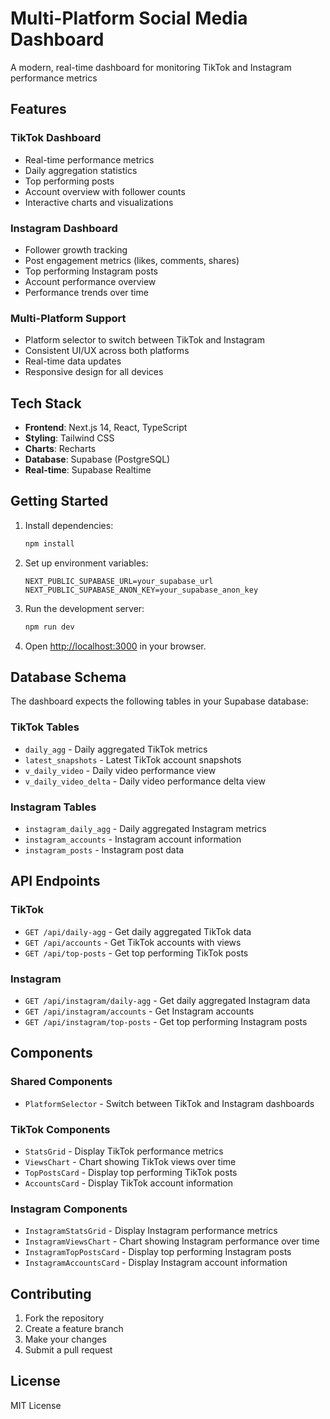 # Multi-Platform Social Media Dashboard

A modern, real-time dashboard for monitoring TikTok and Instagram performance metrics

## Features

### TikTok Dashboard
- Real-time performance metrics
- Daily aggregation statistics
- Top performing posts
- Account overview with follower counts
- Interactive charts and visualizations

### Instagram Dashboard
- Follower growth tracking
- Post engagement metrics (likes, comments, shares)
- Top performing Instagram posts
- Account performance overview
- Performance trends over time

### Multi-Platform Support
- Platform selector to switch between TikTok and Instagram
- Consistent UI/UX across both platforms
- Real-time data updates
- Responsive design for all devices

## Tech Stack

- **Frontend**: Next.js 14, React, TypeScript
- **Styling**: Tailwind CSS
- **Charts**: Recharts
- **Database**: Supabase (PostgreSQL)
- **Real-time**: Supabase Realtime

## Getting Started

1. Install dependencies:
   ```bash
   npm install
   ```

2. Set up environment variables:
   ```env
   NEXT_PUBLIC_SUPABASE_URL=your_supabase_url
   NEXT_PUBLIC_SUPABASE_ANON_KEY=your_supabase_anon_key
   ```

3. Run the development server:
   ```bash
   npm run dev
   ```

4. Open [http://localhost:3000](http://localhost:3000) in your browser.

## Database Schema

The dashboard expects the following tables in your Supabase database:

### TikTok Tables
- `daily_agg` - Daily aggregated TikTok metrics
- `latest_snapshots` - Latest TikTok account snapshots
- `v_daily_video` - Daily video performance view
- `v_daily_video_delta` - Daily video performance delta view

### Instagram Tables
- `instagram_daily_agg` - Daily aggregated Instagram metrics
- `instagram_accounts` - Instagram account information
- `instagram_posts` - Instagram post data

## API Endpoints

### TikTok
- `GET /api/daily-agg` - Get daily aggregated TikTok data
- `GET /api/accounts` - Get TikTok accounts with views
- `GET /api/top-posts` - Get top performing TikTok posts

### Instagram
- `GET /api/instagram/daily-agg` - Get daily aggregated Instagram data
- `GET /api/instagram/accounts` - Get Instagram accounts
- `GET /api/instagram/top-posts` - Get top performing Instagram posts

## Components

### Shared Components
- `PlatformSelector` - Switch between TikTok and Instagram dashboards

### TikTok Components
- `StatsGrid` - Display TikTok performance metrics
- `ViewsChart` - Chart showing TikTok views over time
- `TopPostsCard` - Display top performing TikTok posts
- `AccountsCard` - Display TikTok account information

### Instagram Components
- `InstagramStatsGrid` - Display Instagram performance metrics
- `InstagramViewsChart` - Chart showing Instagram performance over time
- `InstagramTopPostsCard` - Display top performing Instagram posts
- `InstagramAccountsCard` - Display Instagram account information

## Contributing

1. Fork the repository
2. Create a feature branch
3. Make your changes
4. Submit a pull request

## License

MIT License
